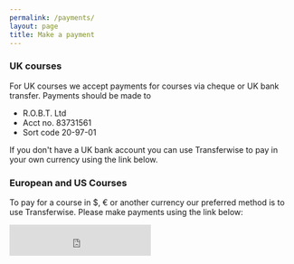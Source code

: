 ```yaml
---
permalink: /payments/
layout: page
title: Make a payment
---
```


### UK courses

For UK courses we accept payments for courses via cheque or UK bank transfer. Payments should be made to

- R.O.B.T. Ltd
- Acct no. 83731561
- Sort code 20-97-01

If you don't have a UK bank account you can use Transferwise to pay in your own currency using the link below.



### European and US Courses

To pay for a course in $, € or another currency our preferred method is to use Transferwise. Please make payments using the link below:


<iframe src="https://transferwise.com/pst/pay/7b438232" width="250px" height="55px" scrolling="no" style="overflow: hidden; border: 0px; " frameborder="0"></iframe>

